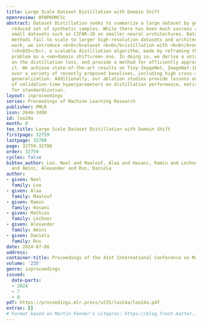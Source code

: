 ```yaml
---
title: Large Scale Dataset Distillation with Domain Shift
openreview: 0FWPKHMCSc
abstract: Dataset Distillation seeks to summarize a large dataset by generating a
  reduced set of synthetic samples. While there has been much success at distilling
  small datasets such as CIFAR-10 on smaller neural architectures, Dataset Distillation
  methods fail to scale to larger high-resolution datasets and architectures. In this
  work, we introduce <b>D</b>ataset <b>D</b>istillation with <b>D</b>omain <b>S</b>hift
  (<b>D3S</b>), a scalable distillation algorithm, made by reframing the dataset distillation
  problem as a <em>domain shift</em> one. In doing so, we derive a universal bound
  on the distillation loss, and provide a method for efficiently approximately optimizing
  it. We achieve state-of-the-art results on Tiny-ImageNet, ImageNet-1k, and ImageNet-21K
  over a variety of recently proposed baselines, including high cross-architecture
  generalization. Additionally, our ablation studies provide lessons on the importance
  of validation-time hyperparameters on distillation performance, motivating the need
  for standardization.
layout: inproceedings
series: Proceedings of Machine Learning Research
publisher: PMLR
issn: 2640-3498
id: loo24a
month: 0
tex_title: Large Scale Dataset Distillation with Domain Shift
firstpage: 32759
lastpage: 32780
page: 32759-32780
order: 32759
cycles: false
bibtex_author: Loo, Noel and Maalouf, Alaa and Hasani, Ramin and Lechner, Mathias
  and Amini, Alexander and Rus, Daniela
author:
- given: Noel
  family: Loo
- given: Alaa
  family: Maalouf
- given: Ramin
  family: Hasani
- given: Mathias
  family: Lechner
- given: Alexander
  family: Amini
- given: Daniela
  family: Rus
date: 2024-07-08
address:
container-title: Proceedings of the 41st International Conference on Machine Learning
volume: '235'
genre: inproceedings
issued:
  date-parts:
  - 2024
  - 7
  - 8
pdf: https://proceedings.mlr.press/v235/loo24a/loo24a.pdf
extras: []
# Format based on Martin Fenner's citeproc: https://blog.front-matter.io/posts/citeproc-yaml-for-bibliographies/
---
```

